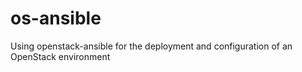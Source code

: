 # os-ansible
Using openstack-ansible for the deployment and configuration of an OpenStack environment
